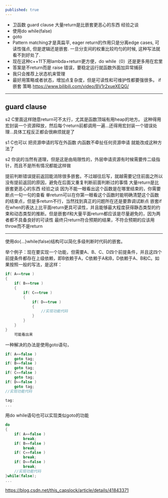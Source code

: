```yaml
---
published: true
---
```

* 卫函数 guard clause
  大量return是比嵌套更恶心的东西 经验之谈
* 使用do while(false)
* goto
* Pattern matching才是真扁平, eager return的作用只是分离edge cases, 可读性强点, 但是逻辑还是嵌套. 一旦分支间的权重比较均匀的时候, 这种写法就看不到好处了.
* 现在这种c++11下用lambda+return更方便，do while（0）还是更多用在宏里
* 答案是不return而是 raise 错误，要稳定运行就函数外面加异常捕获
* 我只会推荐上状态机来管理
* 最好用策略或者状态，增加点复杂度，但是可读性和可维护性都要强很多。
  if嵌套 策略
  https://www.bilibili.com/video/BV1r2xueXEQG/
  
---
## guard clause

s2 C里面这样随意return可不太行，尤其是函数顶端有用heap的地方。
这种得用宏封装一个资源释放，然后每个return前都调用一遍...还得用宏封装一个错误处理...具体工程反正都会很麻烦就是了

s1 C也可以 把资源申请的写在外函数
内函数不牵扯任何资源申请
就能改成这种方法了

s2 你说的当然有道理，但是这是由局限性的，外层申请资源有时候需要传二级指针，而且不是所有情况都能这样做


提前判断错误提前返回能消除很多嵌套。不过越往后写，就越需要记住前面之所以没有提前返回的原因，避免在后面又重复判断前面判断过的事情
大量return是比嵌套更恶心的东西 经验之谈
因为不能一眼看出这个函数是在哪里结束的，你需要断点一句一句的查看
单return可以在你第一眼看这个函数时能明确清楚这个函数的结束点，但是多return不行，当然找到真正的问题所在还是要靠调试断点
嵌套if在when的表达上比平面return更具可读性，并且能够最大程度获得静态类型的约束和动态类型的推断。但是嵌套if和大量平面return都应该是尽量避免的，因为两者都不具备良好的可读性
最终只return符合预期的结果，不符合预期的应该用throw而不是return

---
使用do{...}while(false)结构可以简化多级判断时代码的嵌套。

举个例子：现在要实现一个功能，但需要A、B、C、D四个前提条件，并且这四个前提条件都存在上级依赖，即B依赖于A，C依赖于A和B，D依赖于A、B和C。如果按照一般的写法，是这样：
```c
if( A==true )
{
    if( B==true )
    {
        if( C==true )
        {
            if( D==true )
            {
                //实现功能代码
            }
        }
    }
}
    可能看出来
```

一种解决的办法是使用goto语句，
```c
if( A==false )
    goto tag;
if( B==false )
    goto tag;
if( C==false )
    goto tag;
if( D==false )
    goto tag;
//实现功能代码
 
tag:
...
```

用do while语句也可以实现类似goto的功能
```c
do
{
    if( A==false )
        break;
    if( B==false )
        break;
    if( C==false )
        break;
    if( D==false )
        break;
    //实现功能代码
}while(false);
...
```
  https://blog.csdn.net/this_capslock/article/details/41843371
